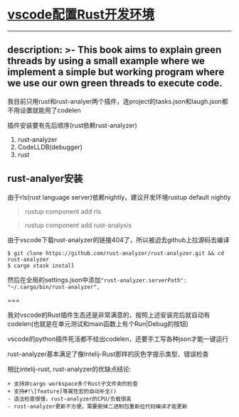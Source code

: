 # [vscode配置Rust开发环境](/2020/10/vscode_setup_rust.md)

---
description: >-
  This book aims to explain green threads by using a small example where we
  implement a simple but working program where we use our own green threads to
  execute code.
---

我目前只用rust和rust-analyer两个插件，连project的tasks.json和laugh.json都不用设置就能用了codelen

插件安装要有先后顺序(rust依赖rust-analyzer)

1. rust-analyzer
2. CodeLLDB(debugger)
3. rust

## rust-analyer安装

由于rls(rust language server)依赖nightly，建议开发环境rustup default nightly

> rustup component add rls

> rustup component add rust-analysis

由于vscode下载rust-analyzer的链接404了，所以被迫去github上拉源码去编译

```
$ git clone https://github.com/rust-analyzer/rust-analyzer.git && cd rust-analyzer
$ cargo xtask install
```

然后在全局的settings.json中添加`"rust-analyzer.serverPath": "~/.cargo/bin/rust-analyzer",`

===

我对vscode的Rust插件生态还是非常满意的，按照上述安装完后就自动有codelen(也就是在单元测试和main函数上有个Run|Debug的按钮)

vscode的python插件死活都不给出codelen，还要手工写各种json才能一键运行

rust-analyzer基本满足了像Intelij-Rust那样的灰色字提示类型、错误检查

相比intelij-rust, rust-analyzer的优缺点结论:

```
+ 支持非cargo workspace多个Rust子文件夹的检查
+ 支持#!\[feature]等属性宏的自动补全()
- 语法检查很慢，rust-analyzer的CPU/负载很高
- rust-analyzer更新不方便，需要删掉二进制包重新拉代码编译才能更新
```

